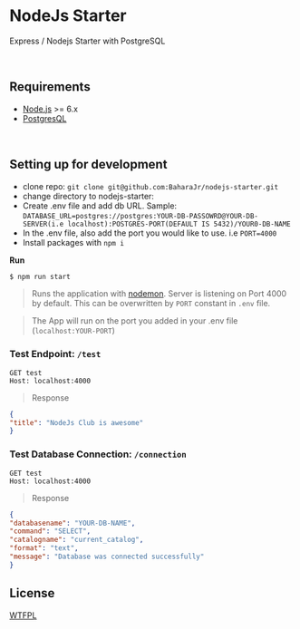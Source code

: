 # NodeJs Starter

Express / Nodejs Starter with PostgreSQL

<br />

## Requirements

- [Node.js](https://nodejs.org/) >= 6.x
- [PostgresQL](https://www.postgresql.org/download/)

<br />

## Setting up for development

- clone repo: `git clone git@github.com:BaharaJr/nodejs-starter.git`
- change directory to nodejs-starter:
- Create .env file and add db URL. Sample: `DATABASE_URL=postgres://postgres:YOUR-DB-PASSOWRD@YOUR-DB-SERVER(i.e localhost):POSTGRES-PORT(DEFAULT IS 5432)/YOUR0-DB-NAME `
- In the .env file, also add the port you would like to use. i.e `PORT=4000`
- Install packages with `npm i`
  <br />

**Run**

```bash
$ npm run start
```

> Runs the application with [nodemon]("https://nodemon.io/"). Server is listening on Port 4000 by default. This can be overwritten by `PORT` constant in `.env` file.

> The App will run on the port you added in your .env file (`localhost:YOUR-PORT`)

### Test Endpoint: `/test`

```
GET test
Host: localhost:4000
```

> Response

```JSON
{
"title": "NodeJs Club is awesome"
}
```

### Test Database Connection: `/connection`

```
GET test
Host: localhost:4000
```
> Response

```JSON
{
"databasename": "YOUR-DB-NAME",
"command": "SELECT",
"catalogname": "current_catalog",
"format": "text",
"message": "Database was connected successfully"
}
```

## License

[WTFPL](/LICENSE.md)

